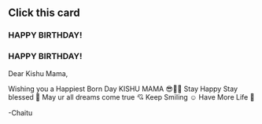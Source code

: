 <!DOCTYPE html>
<html lang="en">
<head>
  <meta charset="UTF-8">
  <meta http-equiv="X-UA-Compatible" content="IE=Edge">
  <meta name="viewport" content="width=device-width, initial-scale=1">

  <title>Happy birthday project</title>
 
  <link rel="stylesheet" href="style.css">
</head>

<body>
<h2>Click this card</h2>
<div class="body">
<div class="birthdayCard">
<div class="cardFront"><h3 class="happy">HAPPY BIRTHDAY!</h3>
<div class="balloons">
  <div class="balloonOne"></div>
  <div class="balloonTwo"></div>
  <div class="balloonThree"></div>
  <div class="balloonFour"></div>
</div>
</div>
<div class="cardInside">
    <h3 class="back">HAPPY BIRTHDAY!</h3>
    <p>Dear Kishu Mama,</p>
    <p>Wishing you a Happiest Born Day KISHU MAMA 😎🍰🎂
      Stay Happy Stay blessed 💞
      May ur all dreams come true 💘
      Keep Smiling ☺️
      Have More Life 🥂</p>
    <p class="name">-Chaitu</p>
  </div>
</div>
</div
  <script src="main.js">
</body>
</html> 
